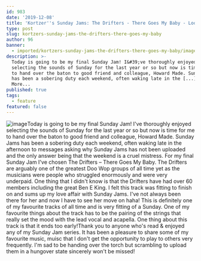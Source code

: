 ```yaml
---
id: 983
date: '2019-12-08'
title: 'Kortzer''s Sunday Jams: The Drifters - There Goes My Baby - Loose Lips'
type: post
slug: kortzers-sunday-jams-the-drifters-there-goes-my-baby
author: 96
banner:
  - imported/kortzers-sunday-jams-the-drifters-there-goes-my-baby/image983.jpeg
description: >-
  Today is going to be my final Sunday Jam! I&#39;ve thoroughly enjoyed
  selecting the sounds of Sunday for the last year or so but now is time for me
  to hand over the baton to good friend and colleague, Howard Made. Sunday Jams
  has been a sobering duty each weekend, often waking late in the [...]Read
  More...
published: true
tags:
  - feature
featured: false
---
```

![image](../imported/kortzers-sunday-jams-the-drifters-there-goes-my-baby/image983.jpeg)Today is going to be my final Sunday Jam! I've thoroughly enjoyed selecting the sounds of Sunday for the last year or so but now is time for me to hand over the baton to good friend and colleague, Howard Made. Sunday Jams has been a sobering duty each weekend, often waking late in the afternoon to messages asking why Sunday Jams has not been uploaded and the only answer being that the weekend is a cruel mistress. For my final Sunday Jam I've chosen The Drifters – There Goes My Baby. The Drifters are arguably one of the greatest Doo Wop groups of all time yet as the musicians were people who struggled enormously and were very underpaid. One thing that I didn't know is that the Drifters have had over 60 members including the great Ben E King. I felt this track was fitting to finish on and sums up my love affair with Sunday Jams. I've not always been there for her and now I have to see her move on haha! This is definitely one of my favourite tracks of all time and is very fitting of a Sunday. One of my favourite things about the track has to be the pairing of the strings that really set the mood with the lead vocal and acapella. One thing about this track is that it ends too early!Thank you to anyone who's read & enjoyed any of my Sunday Jam series. It has been a pleasure to share some of my favourite music, muisc that I don't get the opportunity to play to others very frequently. I'm sad to be handing over the torch but scrambling to upload them in a hungover state sincerely won't be missed!